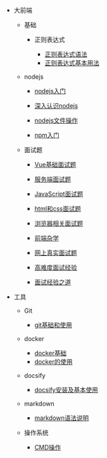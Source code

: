 * 大前端

	* 基础

		* 正则表达式

			- [正则表达式语法](知识笔记/大前端/基础/正则表达式/正则表达式语法.md)
			- [正则表达式基本用法](知识笔记/大前端/基础/正则表达式/正则表达式基本用法.md)

	* nodejs

		* [nodejs入门](知识笔记/大前端/nodejs/nodejs开发/nodejs入门.md)
		* [深入认识nodejs](知识笔记/大前端/nodejs/nodejs开发/深入认识nodejs.md)
		* [nodejs文件操作](知识笔记/大前端/nodejs/nodejs开发/nodejs文件操作.md)
		
		* [npm入门](知识笔记/大前端/nodejs/npm入门.md)

	* 面试题

		* [Vue基础面试题](知识笔记/大前端/面试题/基础面试题/Vue基础面试题.md)
		* [服务端面试题](知识笔记/大前端/面试题/基础面试题/服务端面试题.md)

		* [JavaScript面试题](知识笔记/大前端/面试题/基础面试题/JavaScript面试题.md)
		* [html和css面试题](知识笔记/大前端/面试题/基础面试题/html和css面试题.md)
		* [浏览器相关面试题](知识笔记/大前端/面试题/基础面试题/浏览器相关面试题.md)

		* [前端杂学](知识笔记/大前端/面试题/基础面试题/前端杂学.md)

		* [网上真实面试题](知识笔记/大前端/面试题/网上真实面试题.md)
		* [高难度面试经验](知识笔记/大前端/面试题/高难度面试经验.md)
		* [面试经验之道](知识笔记/大前端/面试题/面试经验之道.md)
	
* 工具

	* Git

		* [git基础和使用](知识笔记/工具/版本控制/Git/git基础和使用.md)

	* docker

		* [docker基础](知识笔记/工具/虚拟机/docker/docker基础.md)
		* [docker的使用](知识笔记/工具/虚拟机/docker/docker的使用.md)

	* docsify

		- [docsify安装及基本使用](开发积累/docsify/docsify安装及基本使用.md)
		
	* markdown

		- [markdown语法说明](知识笔记/工具/markdown/markdown语法说明.md)
		
	* 操作系统

		- [CMD操作](知识笔记/工具/操作系统/CMD操作.md)
